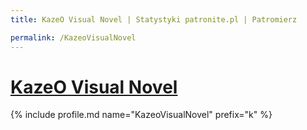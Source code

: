 ```yaml
---
title: KazeO Visual Novel | Statystyki patronite.pl | Patromierz

permalink: /KazeoVisualNovel
---
```


# [KazeO Visual Novel](https://patronite.pl/KazeoVisualNovel)

{% include profile.md name="KazeoVisualNovel" prefix="k" %}
